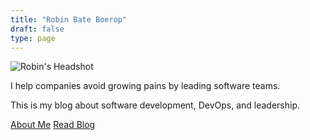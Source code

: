 ```yaml
---
title: "Robin Bate Boerop"
draft: false
type: page
---
```


<div class="flex-ns justify-between">
<div class="w-50-ns">

![Robin's Headshot](/images/robinbb-profile-photo-bw.jpeg)

</div>
<div class="w-50-ns ml3">

I help companies avoid growing pains by leading software teams.

This is my blog about software development, DevOps, and leadership.

<div class="flex justify-around">
<a href="/about/" class="dim f3 button pa2 tc ba br3">About Me</a>
<a href="/blog/" class="dim f3 button pa2 tc ba br3">Read Blog</a>
</div>

</div>

</div>
